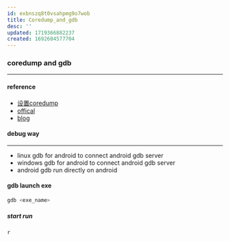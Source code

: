 ```yaml
---
id: exbnszq8t0vsahpmg9o7wob
title: Coredump_and_gdb
desc: ''
updated: 1719366882237
created: 1692604577704
---
```


### coredump and gdb
----
#### reference
- [设置coredump](https://blog.51cto.com/u_13479/6651300)
- [offical](https://source.android.com/docs/core/tests/debug/gdb?hl=zh-cn)
- [blog](https://wrlus.com/android-security/android-gdb-native-debug/)


#### debug way
-------
- linux gdb for android to connect android gdb server
- windows gdb for android to connect android gdb server
- android gdb run directly on android

#### gdb launch exe
```c++
gdb <exe_name>
```

##### start run
```c++
r
```

